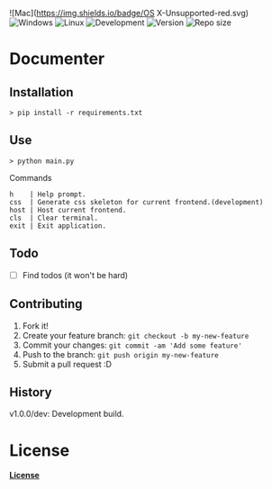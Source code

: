 
![Mac](https://img.shields.io/badge/OS X-Unsupported-red.svg)
![Windows](https://img.shields.io/badge/Windows-Supported-brightgreen.svg)
![Linux](https://img.shields.io/badge/Linux-Unsupported-red.svg)
![Development](https://img.shields.io/badge/Development-busy-brightgreen.svg)
![Version](https://img.shields.io/badge/Latest-1.0.0/dev-blue.svg)
![Repo size](https://reposs.herokuapp.com/?path=riptide00/documenter)

# Documenter

## Installation

    > pip install -r requirements.txt

## Use

    > python main.py

Commands

	h    | Help prompt.
	css  | Generate css skeleton for current frontend.(development)
	host | Host current frontend.
	cls  | Clear terminal.
	exit | Exit application.

## Todo

- [ ] Find todos (it won't be hard)

## Contributing
1. Fork it!
2. Create your feature branch: `git checkout -b my-new-feature`
3. Commit your changes: `git commit -am 'Add some feature'`
4. Push to the branch: `git push origin my-new-feature`
5. Submit a pull request :D

## History

v1.0.0/dev: Development build.

# License

[__License__](/LICENSE)


